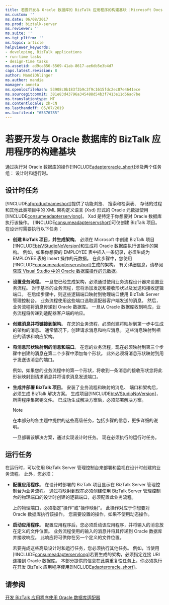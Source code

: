 ```yaml
---
title: 若要开发与 Oracle 数据库的 BizTalk 应用程序的构建基块 |Microsoft Docs
ms.custom: ''
ms.date: 06/08/2017
ms.prod: biztalk-server
ms.reviewer: ''
ms.suite: ''
ms.tgt_pltfrm: ''
ms.topic: article
helpviewer_keywords:
- developing, BizTalk applications
- run-time tasks
- design-time tasks
ms.assetid: ad9ca856-5569-41ab-8617-ae6db5e3b4d7
caps.latest.revision: 8
author: MandiOhlinger
ms.author: mandia
manager: anneta
ms.openlocfilehash: 53908c0b183f3b9c3f9c1615fdc2ec87e4641ece
ms.sourcegitcommit: 381e83d43796a345488d54b3f7413e11d56ad7be
ms.translationtype: MT
ms.contentlocale: zh-CN
ms.lasthandoff: 05/07/2019
ms.locfileid: "65376785"
---
```

# <a name="building-blocks-to-develop-biztalk-applications-with-oracle-database"></a>若要开发与 Oracle 数据库的 BizTalk 应用程序的构建基块
通过执行对 Oracle 数据库的操作[!INCLUDE[adapteroracle_short](../../includes/adapteroracle-short-md.md)]涉及两个任务组： 设计时和运行时。  
  
## <a name="design-time-tasks"></a>设计时任务  
 [!INCLUDE[afproductnameshort](../../includes/afproductnameshort-md.md)]提供了功能浏览、 搜索和检索表、 存储的过程和其他此类项目中的 XML 架构定义语言 (Xsd) 形式的 Oracle 元数据使用[!INCLUDE[consumeadapterservlong](../../includes/consumeadapterservlong-md.md)]。 Xsd 是特定于你想要对 Oracle 数据库执行该操作。 [!INCLUDE[consumeadapterservshort](../../includes/consumeadapterservshort-md.md)]可仅创建 BizTalk 项目。 在设计时需要执行以下任务：  
  
- **创建 BizTalk 项目，并生成架构**。 必须在 Microsoft 中创建 BizTalk 项目[!INCLUDE[btsVStudioNoVersion](../../includes/btsvstudionoversion-md.md)]和生成将 Oracle 数据库执行该操作的架构。 例如，如果你想要的 EMPLOYEE 表中插入一条记录，必须生成为 EMPLOYEE 表的 Insert 操作的元数据。 在此步骤中，您使用[!INCLUDE[consumeadapterservshort](../../includes/consumeadapterservshort-md.md)]生成的架构。 有关详细信息，请参阅[获取 Visual Studio 中的 Oracle 数据库操作的元数据](../../adapters-and-accelerators/adapter-oracle-database/get-metadata-for-oracle-database-operations-in-visual-studio.md)。
  
- **设置业务流程**。 一旦您已经生成架构，必须通过使用业务流程设计器来设置业务流程。 对于基本的业务流程，您将添加发送和接收形状以及发送和接收逻辑端口。 在后续步骤中，则这些逻辑端口映射到物理端口使用 BizTalk Server 管理控制台。 业务流程使用这些端口选取适配器客户端发送的消息。 然后，业务流程将消息传递到 Oracle 数据库。 一旦从 Oracle 数据库收到响应，业务流程将传递到适配器客户端的响应。  
  
- **创建消息并将链接到架构**。 在您的业务流程，必须创建将映射到第一步中生成的架构的消息。 通常情况下，创建请求消息和响应消息。 这些消息映射到相应的请求和响应架构。  
  
- **将消息形状映射到的消息和端口**。 在您的业务流程，现在必须映射到第三个步骤中创建的消息在第二个步骤中添加每个形状。 此外必须将消息形状映射到用于发送该消息的端口。  
  
   例如，如果您的业务流程中的第一个形状，将收到一条消息的接收形状您将此形状映射到请求消息并将请求消息发送端口。  
  
- **生成并部署 BizTalk 项目**。 安装了业务流程和映射的消息、 端口和架构后，必须生成 BizTalk 解决方案。 生成项目[!INCLUDE[btsVStudioNoVersion](../../includes/btsvstudionoversion-md.md)]，所需程序集密钥文件。 已成功生成解决方案后，必须部署解决方案。  
  
  > [!NOTE]
  >  在本部分的各主题中提供的这些高级任务，包括步骤的信息，更多详细的说明。  
  
  一旦部署该解决方案，通过实现设计时任务。 现在必须执行的运行时任务。  
  
## <a name="run-time-tasks"></a>运行任务  
 在运行时，可以使用 BizTalk Server 管理控制台来部署和监视在设计时创建的业务流程。 此外，您必须：  
  
- **配置应用程序**。 在设计时部署的 BizTalk 项目显示在 BizTalk Server 管理控制台为业务流程。 通过将映射到现在必须创建使用 BizTalk Server 管理控制台的物理端口的设计时创建的逻辑端口，必须配置此业务流程。  
  
   上的物理端口，必须指定"操作"或"操作映射"。 此操作对应于你想要对 Oracle 数据库执行该操作。 您需要设置的操作，如果不使用动态操作。  
  
- **启动应用程序**。 配置应用程序后，您必须启动该应用程序，并将输入的消息放在定义的文件位置。 业务流程使用的输入的消息并将其传递到 Oracle 数据库并接收响应。 此响应将可供你在另一个定义的文件位置。  
  
  若要完成这些高级设计时和运行任务，您必须执行其他任务。 例如，当使用[!INCLUDE[consumeadapterservlong](../../includes/consumeadapterservlong-md.md)]若要生成的架构，必须指定连接 URI 连接到 Oracle 数据库。 本部分提供的信息在此类重复性任务上，你必须执行在开发 BizTalk 应用程序使用[!INCLUDE[adapteroracle_short](../../includes/adapteroracle-short-md.md)]。  
  

  
## <a name="see-also"></a>请参阅  
[开发 BizTalk 应用程序使用 Oracle 数据库适配器](../../adapters-and-accelerators/adapter-oracle-database/develop-biztalk-applications-using-the-oracle-database-adapter.md)